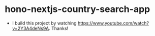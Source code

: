 # hono-nextjs-country-search-app

- I build this project by watching https://www.youtube.com/watch?v=2Y3A4deNs9A. Thanks!
